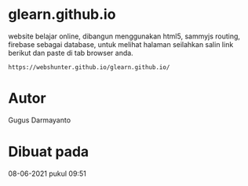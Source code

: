 # glearn.github.io
website belajar online, dibangun menggunakan html5, sammyjs routing, firebase sebagai database, untuk melihat halaman seilahkan salin link berikut dan paste di tab browser anda.
```
https://webshunter.github.io/glearn.github.io/
```
# Autor
Gugus Darmayanto
# Dibuat pada
08-06-2021 pukul 09:51
